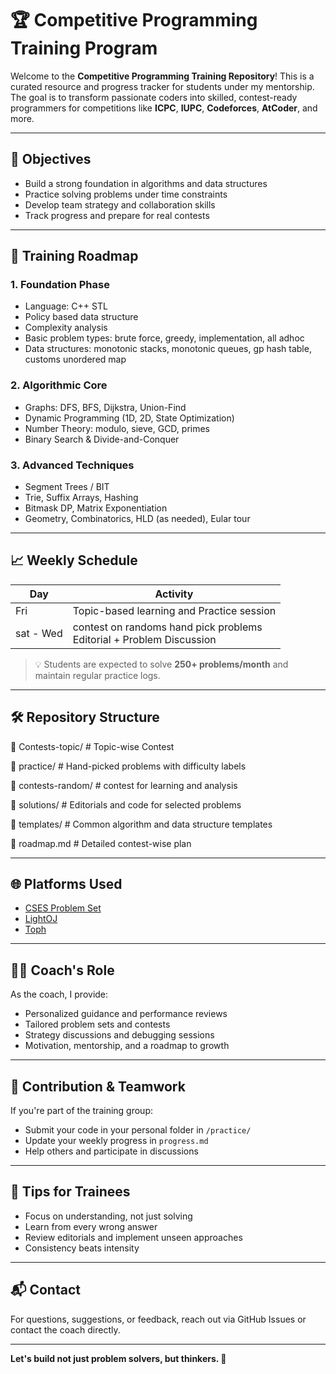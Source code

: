 # 🏆 Competitive Programming Training Program

Welcome to the **Competitive Programming Training Repository**! This is a curated resource and progress tracker for students under my mentorship. The goal is to transform passionate coders into skilled, contest-ready programmers for competitions like **ICPC**, **IUPC**, **Codeforces**, **AtCoder**, and more.

---

## 🚀 Objectives

- Build a strong foundation in algorithms and data structures  
- Practice solving problems under time constraints  
- Develop team strategy and collaboration skills  
- Track progress and prepare for real contests  

---

## 📅 Training Roadmap

### 1. **Foundation Phase**
- Language: C++ STL
- Policy based data structure
- Complexity analysis
- Basic problem types: brute force, greedy, implementation, all adhoc
- Data structures: monotonic stacks, monotonic queues, gp hash table, customs unordered map

### 2. **Algorithmic Core**
- Graphs: DFS, BFS, Dijkstra, Union-Find
- Dynamic Programming (1D, 2D, State Optimization)
- Number Theory: modulo, sieve, GCD, primes
- Binary Search & Divide-and-Conquer

### 3. **Advanced Techniques**
- Segment Trees / BIT
- Trie, Suffix Arrays, Hashing
- Bitmask DP, Matrix Exponentiation
- Geometry, Combinatorics, HLD (as needed), Eular tour

---

## 📈 Weekly Schedule

| Day | Activity |
|---|---|
| Fri   | Topic-based learning and Practice session |
| sat - Wed       | contest on randoms hand pick problems <br> Editorial + Problem Discussion |

> 💡 Students are expected to solve **250+ problems/month** and maintain regular practice logs.

---

## 🛠️ Repository Structure

📁 Contests-topic/ # Topic-wise Contest

📁 practice/ # Hand-picked problems with difficulty labels

📁 contests-random/ # contest for learning and analysis

📁 solutions/ # Editorials and code for selected problems

📁 templates/ # Common algorithm and data structure templates

📄 roadmap.md # Detailed contest-wise plan



---

## 🌐 Platforms Used

- [CSES Problem Set](https://cses.fi/problemset/)
- [LightOJ](https://lightoj.com/home)
- [Toph](https://toph.co/)

---

## 🧑‍🏫 Coach's Role

As the coach, I provide:
- Personalized guidance and performance reviews
- Tailored problem sets and contests
- Strategy discussions and debugging sessions
- Motivation, mentorship, and a roadmap to growth

---

## 🤝 Contribution & Teamwork

If you're part of the training group:
- Submit your code in your personal folder in `/practice/`
- Update your weekly progress in `progress.md`
- Help others and participate in discussions

---

## 🧠 Tips for Trainees

- Focus on understanding, not just solving
- Learn from every wrong answer
- Review editorials and implement unseen approaches
- Consistency beats intensity

---

## 📬 Contact

For questions, suggestions, or feedback, reach out via GitHub Issues or contact the coach directly.

---

**Let's build not just problem solvers, but thinkers. 💪**
